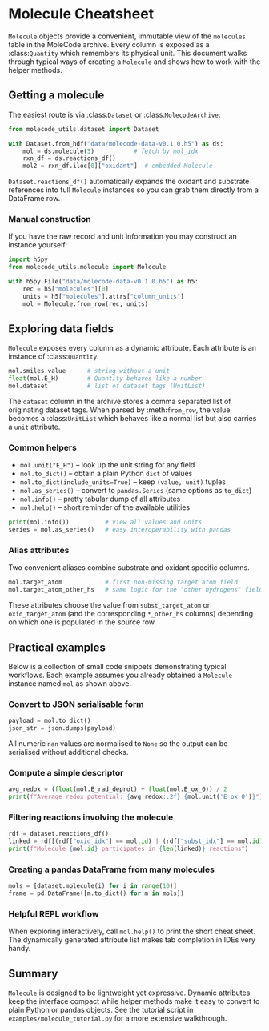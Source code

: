 # Molecule Cheatsheet

`Molecule` objects provide a convenient, immutable view of the
`molecules` table in the MoleCode archive.  Every column is exposed as a
:class:`Quantity` which remembers its physical unit.
This document walks through typical ways of creating a `Molecule` and
shows how to work with the helper methods.

## Getting a molecule

The easiest route is via :class:`Dataset` or :class:`MolecodeArchive`:

```python
from molecode_utils.dataset import Dataset

with Dataset.from_hdf("data/molecode-data-v0.1.0.h5") as ds:
    mol = ds.molecule(5)           # fetch by mol_idx
    rxn_df = ds.reactions_df()
    mol2 = rxn_df.iloc[0]["oxidant"]  # embedded Molecule
```

`Dataset.reactions_df()` automatically expands the oxidant and substrate
references into full `Molecule` instances so you can grab them directly
from a DataFrame row.

### Manual construction

If you have the raw record and unit information you may construct an
instance yourself:

```python
import h5py
from molecode_utils.molecule import Molecule

with h5py.File("data/molecode-data-v0.1.0.h5") as h5:
    rec = h5["molecules"][0]
    units = h5["molecules"].attrs["column_units"]
    mol = Molecule.from_row(rec, units)
```

## Exploring data fields

`Molecule` exposes every column as a dynamic attribute. Each attribute is
an instance of :class:`Quantity`.

```python
mol.smiles.value      # string without a unit
float(mol.E_H)        # Quantity behaves like a number
mol.dataset           # list of dataset tags (UnitList)
```

The `dataset` column in the archive stores a comma separated list of
originating dataset tags. When parsed by :meth:`from_row`, the value
becomes a :class:`UnitList` which behaves like a normal list but also
carries a ``unit`` attribute.

### Common helpers

* ``mol.unit("E_H")`` – look up the unit string for any field
* ``mol.to_dict()`` – obtain a plain Python ``dict`` of values
* ``mol.to_dict(include_units=True)`` – keep ``(value, unit)`` tuples
* ``mol.as_series()`` – convert to ``pandas.Series`` (same options as
  ``to_dict``)
* ``mol.info()`` – pretty tabular dump of all attributes
* ``mol.help()`` – short reminder of the available utilities

```python
print(mol.info())          # view all values and units
series = mol.as_series()   # easy interoperability with pandas
```

### Alias attributes

Two convenient aliases combine substrate and oxidant specific columns.

```python
mol.target_atom            # first non-missing target atom field
mol.target_atom_other_hs   # same logic for the "other hydrogens" field
```

These attributes choose the value from ``subst_target_atom`` or
``oxid_target_atom`` (and the corresponding ``*_other_hs`` columns)
depending on which one is populated in the source row.

## Practical examples

Below is a collection of small code snippets demonstrating typical
workflows.  Each example assumes you already obtained a ``Molecule``
instance named ``mol`` as shown above.

### Convert to JSON serialisable form

```python
payload = mol.to_dict()
json_str = json.dumps(payload)
```

All numeric ``nan`` values are normalised to ``None`` so the output can be
serialised without additional checks.

### Compute a simple descriptor

```python
avg_redox = (float(mol.E_rad_deprot) + float(mol.E_ox_0)) / 2
print(f"Average redox potential: {avg_redox:.2f} {mol.unit('E_ox_0')}")
```

### Filtering reactions involving the molecule

```python
rdf = dataset.reactions_df()
linked = rdf[(rdf["oxid_idx"] == mol.id) | (rdf["subst_idx"] == mol.id)]
print(f"Molecule {mol.id} participates in {len(linked)} reactions")
```

### Creating a pandas DataFrame from many molecules

```python
mols = [dataset.molecule(i) for i in range(10)]
frame = pd.DataFrame([m.to_dict() for m in mols])
```

### Helpful REPL workflow

When exploring interactively, call ``mol.help()`` to print the short cheat
sheet. The dynamically generated attribute list makes tab completion
in IDEs very handy.

## Summary

`Molecule` is designed to be lightweight yet expressive.  Dynamic
attributes keep the interface compact while helper methods make it easy to
convert to plain Python or pandas objects.  See the tutorial script in
``examples/molecule_tutorial.py`` for a more extensive walkthrough.
